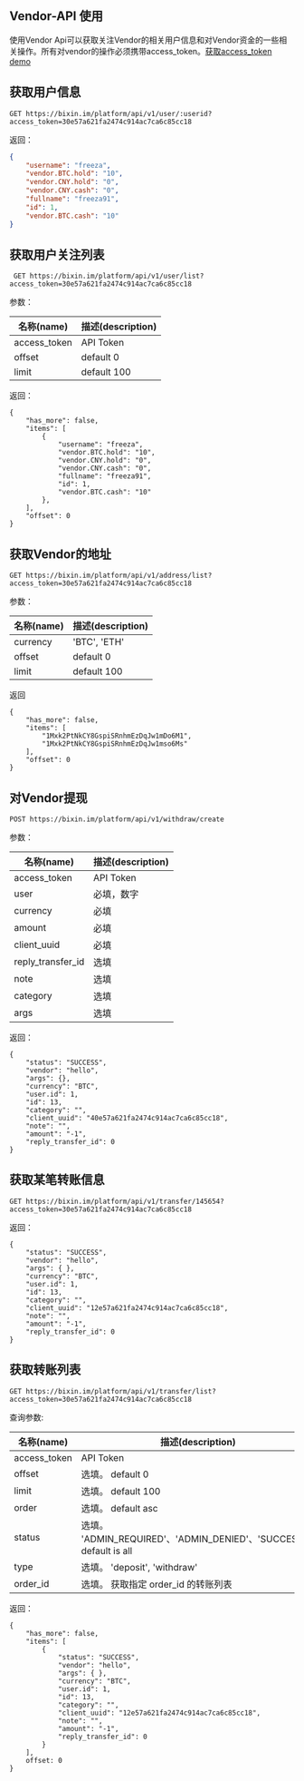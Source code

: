 ## Vendor-API 使用
使用Vendor Api可以获取关注Vendor的相关用户信息和对Vendor资金的一些相关操作。所有对vendor的操作必须携带access_token。[获取access_token demo](./获取Access_Token.md)

## 获取用户信息

```
GET https://bixin.im/platform/api/v1/user/:userid?access_token=30e57a621fa2474c914ac7ca6c85cc18

```

返回：

```json
{
    "username": "freeza",
    "vendor.BTC.hold": "10",
    "vendor.CNY.hold": "0",
    "vendor.CNY.cash": "0",
    "fullname": "freeza91",
    "id": 1,
    "vendor.BTC.cash": "10"
}
```

## 获取用户关注列表


```
 GET https://bixin.im/platform/api/v1/user/list?access_token=30e57a621fa2474c914ac7ca6c85cc18
```

参数：

| 名称(name) | 描述(description) |
| --------- | ----------------- |
| access_token | API Token|
| offset | default 0 |
| limit | default 100 |

返回：

```
{
    "has_more": false,
    "items": [
        {
            "username": "freeza",
            "vendor.BTC.hold": "10",
            "vendor.CNY.hold": "0",
            "vendor.CNY.cash": "0",
            "fullname": "freeza91",
            "id": 1,
            "vendor.BTC.cash": "10"
        },
    ],
    "offset": 0
}
```

## 获取Vendor的地址

```
GET https://bixin.im/platform/api/v1/address/list?access_token=30e57a621fa2474c914ac7ca6c85cc18
```

参数：

| 名称(name) | 描述(description) |
| --------- | ----------------- |
| currency | 'BTC', 'ETH'|
| offset | default 0 |
| limit | default 100 |

返回

```
{
    "has_more": false,
    "items": [
        "1Mxk2PtNkCY8GspiSRnhmEzDqJw1mDo6M1",
        "1Mxk2PtNkCY8GspiSRnhmEzDqJw1mso6Ms"
    ],
    "offset": 0
}
```

## 对Vendor提现

```
POST https://bixin.im/platform/api/v1/withdraw/create
```

参数：

| 名称(name) | 描述(description) |
| --------- | ----------------- |
| access_token | API Token |
| user | 必填，数字 |
| currency | 必填 |
| amount | 必填 |
| client_uuid | 必填 |
| reply_transfer_id | 选填 |
| note | 选填 |
| category | 选填 |
| args | 选填 |

返回：

```
{
    "status": "SUCCESS",
    "vendor": "hello",
    "args": {},
    "currency": "BTC",
    "user.id": 1,
    "id": 13,
    "category": "",
    "client_uuid": "40e57a621fa2474c914ac7ca6c85cc18",
    "note": "",
    "amount": "-1",
    "reply_transfer_id": 0
}
```

## 获取某笔转账信息
```
GET https://bixin.im/platform/api/v1/transfer/145654?access_token=30e57a621fa2474c914ac7ca6c85cc18
```

返回：
```
{
    "status": "SUCCESS",
    "vendor": "hello",
    "args": { },
    "currency": "BTC",
    "user.id": 1,
    "id": 13,
    "category": "",
    "client_uuid": "12e57a621fa2474c914ac7ca6c85cc18",
    "note": "",
    "amount": "-1",
    "reply_transfer_id": 0
}
```

## 获取转账列表

```
GET https://bixin.im/platform/api/v1/transfer/list?access_token=30e57a621fa2474c914ac7ca6c85cc18
```

查询参数:

| 名称(name) | 描述(description) |
| --------- | ----------------- |
| access_token | API Token |
| offset | 选填。 default 0 |
| limit | 选填。 default 100 |
| order | 选填。 default asc |
| status | 选填。 'ADMIN_REQUIRED'、'ADMIN_DENIED'、'SUCCESS'。 default is all |
| type | 选填。 'deposit', 'withdraw' |
| order_id | 选填。 获取指定 order_id 的转账列表 |

返回：

```
{
    "has_more": false,
    "items": [
        {
            "status": "SUCCESS",
            "vendor": "hello",
            "args": { },
            "currency": "BTC",
            "user.id": 1,
            "id": 13,
            "category": "",
            "client_uuid": "12e57a621fa2474c914ac7ca6c85cc18",
            "note": "",
            "amount": "-1",
            "reply_transfer_id": 0
        }
    ],
    offset: 0
}
```
